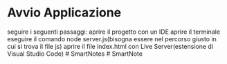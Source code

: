 ﻿# Avvio Applicazione
seguire i seguenti passaggi:
aprire il progetto con un IDE
aprire il terminale 
eseguire il comando node server.js(bisogna essere nel percorso giusto in cui si trova il file js)
aprire il file index.html con Live Server(estensione di Visual Studio Code)
#   S m a r t N o t e s  
 #   S m a r t N o t e  
 